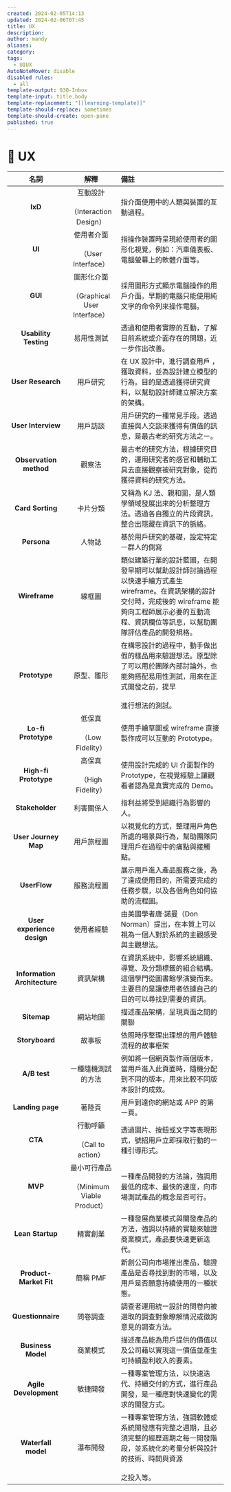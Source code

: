 ```yaml
---
created: 2024-02-05T14:13
updated: 2024-02-06T07:45
title: UX
description: 
author: mandy
aliases: 
category: 
tags:
  - UIUX
AutoNoteMover: disable
disabled rules:
  - all
template-output: 030-Inbox
template-input: title,body
template-replacement: "[[learning-template]]"
template-should-replace: sometimes
template-should-create: open-pane
published: true
---
```

# 🚀 UX
|           **名詞**           |                    **解釋**                    | **備註**                                                                                                                                                                                                        |
|:----------------------------:|:----------------------------------------------:|:--------------------------------------------------------------------------------------------------------------------------------------------------------------------------------------------------------------- |
|           **IxD**            |     互動設計<br><br>（Interaction Design）     | 指介面使用中的人類與裝置的互動過程。                                                                                                                                                                            |
|            **UI**            |      使用者介面<br><br>（User Interface）      | 指操作裝置時呈現給使用者的圖形化視覺，例如：汽車儀表板、電腦螢幕上的軟體介面等。                                                                                                                                |
|           **GUI**            | 圖形化介面<br><br>（Graphical User Interface） | 採用圖形方式顯示電腦操作的用戶介面。早期的電腦只能使用純文字的命令列來操作電腦。                                                                                                                                |
|    **Usability Testing**     |                   易用性測試                   | 透過和使用者實際的互動，了解目前系統或介面存在的問題，近㇐步作出改善。                                                                                                                                          |
|      **User Research**       |                    用戶研究                    | 在 UX 設計中，進行調查用戶 ，獲取資料，並為設計建立模型的行為。目的是透過獲得研究資料，以幫助設計師建立解決方案的架構。                                                                                         |
|      **User Interview**      |                    用戶訪談                    | 用戶研究的㇐種常見手段。透過直接與人交談來獲得有價值的訊息，是最古老的研究方法之㇐。                                                                                                                            |
|    **Observation method**    |                     觀察法                     | 最古老的研究方法，根據研究目的，運用研究者的感官和輔助工具去直接觀察被研究對象，從而獲得資料的研究方法。                                                                                                        |
|       **Card Sorting**       |                    卡片分類                    | 又稱為 KJ 法、親和圖，是人類學領域發展出來的分析整理方法。透過各自獨立的片段資訊，整合出隱藏在資訊下的脈絡。                                                                                                    |
|         **Persona**          |                     人物誌                     | 基於用戶研究的基礎，設定特定㇐群人的側寫                                                                                                                                                                        |
|        **Wireframe**         |                     線框圖                     | 類似建築行業的設計藍圖，在開發早期可以幫助設計師討論過程以快速手繪方式產生 wireframe。在資訊架構的設計交付時，完成後的 wireframe 能夠向工程師展示必要的互動流程、資訊欄位等訊息，以幫助團隊評估產品的開發規格。 |
|        **Prototype**         |                   原型、雛形                   | 在構思設計的過程中，動手做出假的樣品用來驗證想法。原型除了可以用於團隊內部討論外，也能夠搭配易用性測試，用來在正式開發之前，提早<br><br>進行想法的測試。                                                        |
|     **Lo-fi Prototype**      |         低保真<br><br>（Low Fidelity）         | 使用手繪草圖或 wireframe 直接製作成可以互動的 Prototype。                                                                                                                                                       |
|    **High-fi Prototype**     |        高保真<br><br>（High Fidelity）         | 使用設計完成的 UI 介面製作的 Prototype，在視覺經驗上讓觀看者認為是真實完成的 Demo。                                                                                                                             |
|       **Stakeholder**        |                   利害關係人                   | 指利益將受到組織行為影響的人。                                                                                                                                                                                  |
|     **User Journey Map**     |                   用戶旅程圖                   | 以視覺化的方式，整理用戶角色所處的場景與行為，幫助團隊同理用戶在過程中的痛點與接觸點。                                                                                                                          |
|         **UserFlow**         |                   服務流程圖                   | 展示用戶進入產品服務之後，為了達成使用目的，所需要完成的任務步驟，以及各個角色如何協助的流程圖。                                                                                                                |
|  **User experience design**  |                   使用者經驗                   | 由美國學者唐·諾曼（Don Norman）提出，在本質上可以視為㇐個人對於系統的主觀感受與主觀想法。                                                                                                                       |
| **Information Architecture** |                    資訊架構                    | 在資訊系統中，影響系統組織、導覽、及分類標籤的組合結構。這個學門從圖書館學演變而來。主要目的是讓使用者依據自己的目的可以尋找到需要的資訊。                                                                      |
|         **Sitemap**          |                    網站地圖                    | 描述產品架構，呈現頁面之間的關聯                                                                                                                                                                                |
|        **Storyboard**        |                     故事板                     | 依照時序整理出理想的用戶體驗流程的故事框架                                                                                                                                                                      |
|         **A/B test**         |               ㇐種隨機測試的方法               | 例如將㇐個網頁製作兩個版本，當用戶進入此頁面時，隨機分配到不同的版本，用來比較不同版本設計的成效。                                                                                                              |
|       **Landing page**       |                     著陸頁                     | 用戶到達你的網站或 APP 的第㇐頁。                                                                                                                                                                               |
|           **CTA**            |       行動呼籲<br><br>（Call to action）       | 透過圖片、按鈕或文字等表現形式，號招用戶立即採取行動的㇐種引導形式。                                                                                                                                            |
|           **MVP**            | 最小可行產品<br><br>（Minimum Viable Product） | ㇐種產品開發的方法論，強調用最低的成本、最快的速度，向市場測試產品的概念是否可行。                                                                                                                              |
|       **Lean Startup**       |                    精實創業                    | ㇐種發展商業模式與開發產品的方法，強調以持續的實驗來驗證商業模式，產品要快速更新迭代。                                                                                                                          |
|    **Product-Market Fit**    |                    簡稱 PMF                    | 新創公司向市場推出產品，驗證產品是否尋找到對的市場，以及用戶是否願意持續使用的㇐種狀態。                                                                                                                        |
|      **Questionnaire**       |                    問卷調查                    | 調查者運用統㇐設計的問卷向被選取的調查對象瞭解情況或徵詢意見的調查方法。                                                                                                                                        |
|      **Business Model**      |                    商業模式                    | 描述產品能為用戶提供的價值以及公司藉以實現這㇐價值並產生可持續盈利收入的要素。                                                                                                                                  |
|    **Agile Development**     |                    敏捷開發                    | ㇐種專案管理方法，以快速迭代、持續交付的方式，進行產品開發，是㇐種應對快速變化的需求的開發方式。                                                                                                                |
|     **Waterfall model**      |                    瀑布開發                    | ㇐種專案管理方法，強調軟體或系統開發應有完整之週期，且必須完整的經歷週期之每㇐開發階段，並系統化的考量分析與設計的技術、時間與資源<br><br>之投入等。                                                            |